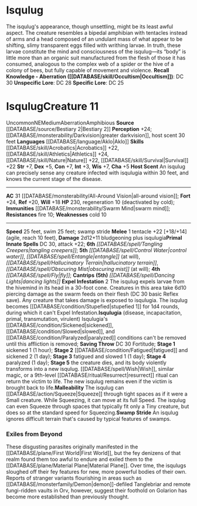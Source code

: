 ﻿---
ac: '31'
alignment: NE
charisma: '+5'
constitution: '+7'
creature_ability:
- Expel Infestation
- Host Scent
- Isqulugia
- Malleability
- Swamp Stride
dexterity: '+5'
fortitude: '+24'
hp: '230'
id: '705'
immunity:
- '[[DATABASE/monsterability/Swarm Mind|swarm mind]]'
intelligence: '+3'
land_speed: '25'
language:
- '[[DATABASE/language/Aklo|Aklo]]'
level: '11'
max_speed: '25'
name: Isqulug
perception: '+24'
rarity: Uncommon
reflex: '+20'
resistance:
- fire 10
sense:
- '[[DATABASE/monsterability/Darkvision|greater darkvision]]'
- host scent 30 feet
size: Medium
skill:
- '[[DATABASE/skill/Acrobatics|Acrobatics]] +22'
- '[[DATABASE/skill/Athletics|Athletics]] +24'
- '[[DATABASE/skill/Nature|Nature]] +22'
- '[[DATABASE/skill/Survival|Survival]] +22'
source: '[[DATABASE/source/Bestiary 2|Bestiary 2]]'
speed:
- 25 feet
- swim 25 feet; swamp stride
spell:
- '[[DATABASE/spell/Control Water|Control Water]]'
- '[[DATABASE/spell/Dancing Lights|Dancing Lights]]'
- '[[DATABASE/spell/Entangle|Entangle]]'
- '[[DATABASE/spell/Fly|Fly]]'
- '[[DATABASE/spell/Hallucinatory Terrain|Hallucinatory Terrain]]'
- '[[DATABASE/spell/Obscuring Mist|Obscuring Mist]]'
- '[[DATABASE/spell/Pass Without Trace|Pass Without Trace]]'
- '[[DATABASE/spell/Tangling Creepers|Tangling Creepers]]'
strength: '+7'
strength_req: '7'
strongest_save:
- Fortitude
swim_speed: '25'
trait:
- '[[DATABASE/trait/Aberration|Aberration]]'
- '[[DATABASE/trait/Amphibious|Amphibious]]'
- '[[DATABASE/trait/Uncommon|Uncommon]]'
type: Creature
vision: Greater darkvision
weakest_save:
- Will
weakness:
- cold 10
will: '+18'
wisdom: '+7'

---
# Isqulug

The isqulug's appearance, though unsettling, might be its least awful aspect. The creature resembles a bipedal amphibian with tentacles instead of arms and a head composed of an undulant mass of what appear to be shifting, slimy transparent eggs filled with writhing larvae. In truth, these larvae constitute the mind and consciousness of the isqulug—its “body” is little more than an organic suit manufactured from the flesh of those it has consumed, analogous to the complex web of a spider or the hive of a colony of bees, but fully capable of movement and violence.
**Recall Knowledge - Aberration ([[DATABASE/skill/Occultism|Occultism]])**: DC 30
**Unspecific Lore**: DC 28
**Specific Lore**: DC 25

# Isqulug<span class="item-type">Creature 11</span>

<span class="trait-uncommon item-trait">Uncommon</span><span class="trait-alignment item-trait">NE</span><span class="trait-size item-trait">Medium</span><span class="item-trait">Aberration</span><span class="item-trait">Amphibious</span>
**Source** [[DATABASE/source/Bestiary 2|Bestiary 2]] 
**Perception** +24; [[DATABASE/monsterability/Darkvision|greater darkvision]], host scent 30 feet
**Languages** [[DATABASE/language/Aklo|Aklo]]
**Skills** [[DATABASE/skill/Acrobatics|Acrobatics]] +22, [[DATABASE/skill/Athletics|Athletics]] +24, [[DATABASE/skill/Nature|Nature]] +22, [[DATABASE/skill/Survival|Survival]] +22
**Str** +7, **Dex** +5, **Con** +7, **Int** +3, **Wis** +7, **Cha** +5
**Host Scent** An isqulug can precisely sense any creature infected with isqulugia within 30 feet, and knows the current stage of the disease.

---
**AC** 31 [[DATABASE/monsterability/All-Around Vision|all-around vision]]; **Fort** +24, **Ref** +20, **Will** +18
**HP** 230, regeneration 10 (deactivated by cold); **Immunities** [[DATABASE/monsterability/Swarm Mind|swarm mind]]; **Resistances** fire 10; **Weaknesses** cold 10

---
**Speed** 25 feet, swim 25 feet; swamp stride
<span class="in-box-ability">**Melee** <span class="action-icon">1</span> tentacle +22 [+18/+14] (agile, reach 10 feet), **Damage** 2d12+11 bludgeoning plus isqulugia</span>**Primal Innate Spells** DC 30, attack +22; **6th** _[[DATABASE/spell/Tangling Creepers|tangling creepers]]_; **5th** _[[DATABASE/spell/Control Water|control water]]_, _[[DATABASE/spell/Entangle|entangle]]_ (at will), _[[DATABASE/spell/Hallucinatory Terrain|hallucinatory terrain]]_, _[[DATABASE/spell/Obscuring Mist|obscuring mist]]_ (at will); **4th** _[[DATABASE/spell/Fly|fly]]_; **Cantrips** **(5th)** _[[DATABASE/spell/Dancing Lights|dancing lights]]_
<span class="in-box-ability">**Expel Infestation** <span class="action-icon">2</span> The isqulug expels larvae from the hivemind in its head in a 30-foot cone. Creatures in this area take 6d10 piercing damage as the swarm feeds on their flesh (DC 30 basic Reflex save). Any creature that takes damage is exposed to isqulugia. The isqulug becomes [[DATABASE/condition/Stupefied|stupefied 1]] for 1d4 rounds, during which it can't Expel Infestation.</span><span class="in-box-ability">**Isqulugia** (disease, incapacitation, primal, transmutation, virulent) Isqulugia's [[DATABASE/condition/Sickened|sickened]], [[DATABASE/condition/Slowed|slowed]], and [[DATABASE/condition/Paralyzed|paralyzed]] conditions can't be removed until this affliction is removed; **Saving Throw** DC 30 Fortitude; **Stage 1** sickened 1 (1 hour); **Stage 2** [[DATABASE/condition/Fatigued|fatigued]] and sickened 2 (1 day); **Stage 3** fatigued and slowed 1 (1 day); **Stage 4** paralyzed (1 day); **Stage 5** the creature dies, and its body violently transforms into a new isqulug. [[DATABASE/spell/Wish|Wish]], similar magic, or a 9th-level [[DATABASE/ritual/Resurrect|resurrect]] ritual can return the victim to life. The new isqulug remains even if the victim is brought back to life.</span><span class="in-box-ability">**Malleability** The isqulug can [[DATABASE/action/Squeeze|Squeeze]] through tight spaces as if it were a Small creature. While Squeezing, it can move at its full Speed. The isqulug can even Squeeze through spaces that typically fit only a Tiny creature, but does so at the standard speed for Squeezing.</span><span class="in-box-ability">**Swamp Stride** An isqulug ignores difficult terrain that's caused by typical features of swamps.</span>

###  Exiles from Beyond

These disgusting parasites originally manifested in the [[DATABASE/plane/First World|First World]], but the fey denizens of that realm found them too awful to endure and exiled them to the [[DATABASE/plane/Material Plane|Material Plane]]. Over time, the isqulugs sloughed off their fey features for new, more powerful bodies of their own. Reports of stranger variants flourishing in areas such as [[DATABASE/monsterfamily/Demon|demon]]-defiled Tanglebriar and remote fungi-ridden vaults in Orv, however, suggest their foothold on Golarion has become more established than previously thought.